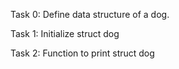 Task 0: Define data structure of a dog.

Task 1: Initialize struct dog

Task 2: Function to print struct dog



